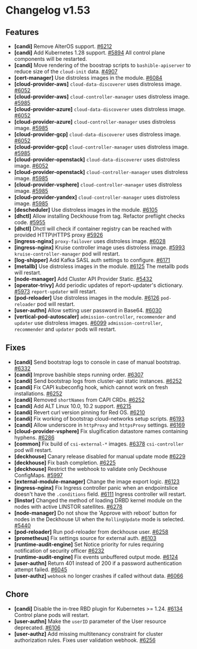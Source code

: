 # Changelog v1.53

## Features


 - **[candi]** Remove AlterOS support. [#6212](https://github.com/deckhouse/deckhouse/pull/6212)
 - **[candi]** Add Kubernetes 1.28 support. [#5894](https://github.com/deckhouse/deckhouse/pull/5894)
    All control plane components will be restarted.
 - **[candi]** Move rendering of the boostrap scripts to `bashible-apiserver` to reduce size of the `cloud-init` data. [#4907](https://github.com/deckhouse/deckhouse/pull/4907)
 - **[cert-manager]** Use distroless images in the module. [#6084](https://github.com/deckhouse/deckhouse/pull/6084)
 - **[cloud-provider-aws]** `cloud-data-discoverer` uses distroless image. [#6052](https://github.com/deckhouse/deckhouse/pull/6052)
 - **[cloud-provider-aws]** `cloud-controller-manager` uses distroless image. [#5985](https://github.com/deckhouse/deckhouse/pull/5985)
 - **[cloud-provider-azure]** `cloud-data-discoverer` uses distroless image. [#6052](https://github.com/deckhouse/deckhouse/pull/6052)
 - **[cloud-provider-azure]** `cloud-controller-manager` uses distroless image. [#5985](https://github.com/deckhouse/deckhouse/pull/5985)
 - **[cloud-provider-gcp]** `cloud-data-discoverer` uses distroless image. [#6052](https://github.com/deckhouse/deckhouse/pull/6052)
 - **[cloud-provider-gcp]** `cloud-controller-manager` uses distroless image. [#5985](https://github.com/deckhouse/deckhouse/pull/5985)
 - **[cloud-provider-openstack]** `cloud-data-discoverer` uses distroless image. [#6052](https://github.com/deckhouse/deckhouse/pull/6052)
 - **[cloud-provider-openstack]** `cloud-controller-manager` uses distroless image. [#5985](https://github.com/deckhouse/deckhouse/pull/5985)
 - **[cloud-provider-vsphere]** `cloud-controller-manager` uses distroless image. [#5985](https://github.com/deckhouse/deckhouse/pull/5985)
 - **[cloud-provider-yandex]** `cloud-controller-manager` uses distroless image. [#5985](https://github.com/deckhouse/deckhouse/pull/5985)
 - **[descheduler]** Use distroless images in the module. [#6105](https://github.com/deckhouse/deckhouse/pull/6105)
 - **[dhctl]** Allow installing Deckhouse from tag. Refactor preflight checks code. [#5955](https://github.com/deckhouse/deckhouse/pull/5955)
 - **[dhctl]** Dhctl will check if container registry can be reached with provided HTTP\HTTPS proxy [#5926](https://github.com/deckhouse/deckhouse/pull/5926)
 - **[ingress-nginx]** `proxy-failover` uses distroless image. [#6028](https://github.com/deckhouse/deckhouse/pull/6028)
 - **[ingress-nginx]** Kruise controller image uses distroless image. [#5993](https://github.com/deckhouse/deckhouse/pull/5993)
    `kruise-controller-manager` pod will restart.
 - **[log-shipper]** Add Kafka SASL auth settings to configure. [#6171](https://github.com/deckhouse/deckhouse/pull/6171)
 - **[metallb]** Use distroless images in the module. [#6125](https://github.com/deckhouse/deckhouse/pull/6125)
    The metallb pods will restart.
 - **[node-manager]** Add Cluster API Provider Static. [#5432](https://github.com/deckhouse/deckhouse/pull/5432)
 - **[operator-trivy]** Add periodic updates of report-updater's dictionary. [#5973](https://github.com/deckhouse/deckhouse/pull/5973)
    `report-updater` will restart.
 - **[pod-reloader]** Use distroless images in the module. [#6126](https://github.com/deckhouse/deckhouse/pull/6126)
    `pod-reloader` pod will restart.
 - **[user-authn]** Allow setting user password in Base64. [#6030](https://github.com/deckhouse/deckhouse/pull/6030)
 - **[vertical-pod-autoscaler]** `admission-controller`, `recommender` and `updater` use distroless images. [#6099](https://github.com/deckhouse/deckhouse/pull/6099)
    `admission-controller`, `recommender` and `updater` pods will restart.

## Fixes


 - **[candi]** Send bootstrap logs to console in case of manual bootstrap. [#6332](https://github.com/deckhouse/deckhouse/pull/6332)
 - **[candi]** Improve bashible steps running order. [#6307](https://github.com/deckhouse/deckhouse/pull/6307)
 - **[candi]** Send bootstrap logs from cluster-api static instances. [#6252](https://github.com/deckhouse/deckhouse/pull/6252)
 - **[candi]** Fix CAPI kubeconfig hook, which cannot work on fresh installations. [#6252](https://github.com/deckhouse/deckhouse/pull/6252)
 - **[candi]** Removed `shortNames` from CAPI CRDs. [#6252](https://github.com/deckhouse/deckhouse/pull/6252)
 - **[candi]** Add ALT Linux 10.0, 10.2 support. [#6215](https://github.com/deckhouse/deckhouse/pull/6215)
 - **[candi]** Revert curl version pinning for Red OS. [#6210](https://github.com/deckhouse/deckhouse/pull/6210)
 - **[candi]** Fix working of bootstrap cloud-networks setup scripts. [#6193](https://github.com/deckhouse/deckhouse/pull/6193)
 - **[candi]** Allow underscore in `httpProxy` and `httpsProxy` settings. [#6169](https://github.com/deckhouse/deckhouse/pull/6169)
 - **[cloud-provider-vsphere]** Fix slugification datastore names containing hyphens. [#6286](https://github.com/deckhouse/deckhouse/pull/6286)
 - **[common]** Fix build of `csi-external-*` images. [#6378](https://github.com/deckhouse/deckhouse/pull/6378)
    `csi-controller` pod will restart.
 - **[deckhouse]** Canary release disabled for manual update mode [#6229](https://github.com/deckhouse/deckhouse/pull/6229)
 - **[deckhouse]** Fix bash completion. [#6225](https://github.com/deckhouse/deckhouse/pull/6225)
 - **[deckhouse]** Restrict the webhook to validate only Deckhouse ConfigMaps. [#5997](https://github.com/deckhouse/deckhouse/pull/5997)
 - **[external-module-manager]** Change the image export logic. [#6123](https://github.com/deckhouse/deckhouse/pull/6123)
 - **[ingress-nginx]** Fix Ingress controller panic when an endpointslice doesn't have the `.conditions` field. [#6111](https://github.com/deckhouse/deckhouse/pull/6111)
    Ingress controller will restart.
 - **[linstor]** Changed the method of loading DRBD kernel module on the nodes with active LINSTOR satellites. [#6278](https://github.com/deckhouse/deckhouse/pull/6278)
 - **[node-manager]** Do not show the 'Approve with reboot' button for nodes in the Deckhouse UI when the `RollingUpdate` mode is selected. [#5440](https://github.com/deckhouse/deckhouse/pull/5440)
 - **[pod-reloader]** Run pod-reloader from deckhouse user. [#6258](https://github.com/deckhouse/deckhouse/pull/6258)
 - **[prometheus]** Fix settings source for external auth. [#6103](https://github.com/deckhouse/deckhouse/pull/6103)
 - **[runtime-audit-engine]** Set Notice priority for rules requiring notification of security officer [#6232](https://github.com/deckhouse/deckhouse/pull/6232)
 - **[runtime-audit-engine]** Fix events unbuffered output mode. [#6124](https://github.com/deckhouse/deckhouse/pull/6124)
 - **[user-authn]** Return 401 instead of 200 if a password authentication attempt failed. [#6045](https://github.com/deckhouse/deckhouse/pull/6045)
 - **[user-authz]** `webhook` no longer crashes if called without data. [#6066](https://github.com/deckhouse/deckhouse/pull/6066)

## Chore


 - **[candi]** Disable the in-tree RBD plugin for Kubernetes >= 1.24. [#6134](https://github.com/deckhouse/deckhouse/pull/6134)
    Control plane pods will restart.
 - **[user-authn]** Make the `userID` parameter of the User resource deprecated. [#6106](https://github.com/deckhouse/deckhouse/pull/6106)
 - **[user-authz]** Add missing multitenancy constraint for cluster authorization rules. Fixes user validation webhook. [#6256](https://github.com/deckhouse/deckhouse/pull/6256)

